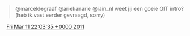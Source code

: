 > @marceldegraaf @ariekanarie @iain\_nl  weet jij een goeie GIT intro? \(heb ik vast eerder gevraagd, sorry\)

<img src="../../media/tweet.ico" width="12" /> [Fri Mar 11 22:03:35 +0000 2011](https://twitter.com/DromerDenker/status/46330454391009280)